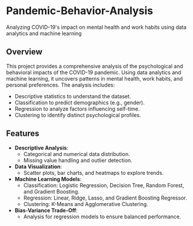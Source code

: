 # Pandemic-Behavior-Analysis
Analyzing COVID-19's impact on mental health and work habits using data analytics and machine learning

## Overview

This project provides a comprehensive analysis of the psychological and behavioral impacts of the COVID-19 pandemic. Using data analytics and machine learning, it uncovers patterns in mental health, work habits, and personal preferences. The analysis includes:
- Descriptive statistics to understand the dataset.
- Classification to predict demographics (e.g., gender).
- Regression to analyze factors influencing self-time.
- Clustering to identify distinct psychological profiles.

## Features

- **Descriptive Analysis**:
  - Categorical and numerical data distribution.
  - Missing value handling and outlier detection.
- **Data Visualization**:
  - Scatter plots, bar charts, and heatmaps to explore trends.
- **Machine Learning Models**:
  - Classification: Logistic Regression, Decision Tree, Random Forest, and Gradient Boosting.
  - Regression: Linear, Ridge, Lasso, and Gradient Boosting Regressor.
  - Clustering: K-Means and Agglomerative Clustering.
- **Bias-Variance Trade-Off**:
  - Analysis for regression models to ensure balanced performance.

